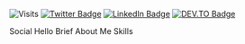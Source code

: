 
![Visits](http://estruyf-github.azurewebsites.net/api/VisitorHit?user=AndroNasef&repo=AndroNasef-badge&countColorcountColor&countColor=%237B1E7A)
[![Twitter Badge](https://img.shields.io/badge/Twitter-1DA1F2?style=for-the-badge&logo=twitter&logoColor=white)](https://twitter.com/andronasef)
[![LinkedIn Badge](https://img.shields.io/badge/LinkedIn-0077B5?style=for-the-badge&logo=linkedin&logoColor=white)](https://www.linkedin.com/in/andronasef/)
[![DEV.TO Badge](https://img.shields.io/badge/dev.to-0A0A0A?style=for-the-badge&logo=dev.to&logoColor=white)](https://dev.to/andronasef)

Social
Hello 
Brief
About Me 
Skills
